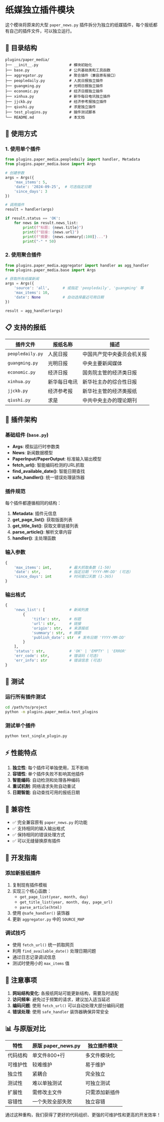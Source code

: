 # 纸媒独立插件模块

这个模块将原来的大型 `paper_news.py` 插件拆分为独立的纸媒插件，每个报纸都有自己的插件文件，可以独立运行。

## 📁 目录结构

```
plugins/paper_media/
├── __init__.py              # 模块初始化
├── base.py                  # 公共基础类和工具函数
├── aggregator.py            # 聚合插件（兼容原有接口）
├── peopledaily.py           # 人民日报独立插件
├── guangming.py             # 光明日报独立插件  
├── economic.py              # 经济日报独立插件
├── xinhua.py                # 新华每日电讯独立插件
├── jjckb.py                 # 经济参考报独立插件
├── qiushi.py                # 求是独立插件
├── test_plugins.py          # 插件测试脚本
└── README.md                # 本文档
```

## 🚀 使用方式

### 1. 使用单个插件

```python
from plugins.paper_media.peopledaily import handler, Metadata
from plugins.paper_media.base import Args

# 创建参数
args = Args({
    'max_items': 5,
    'date': '2024-09-25',  # 可选指定日期
    'since_days': 3
})

# 调用插件
result = handler(args)

if result.status == 'OK':
    for news in result.news_list:
        print(f"标题: {news.title}")
        print(f"链接: {news.url}")
        print(f"摘要: {news.summary[:100]}...")
        print("-" * 50)
```

### 2. 使用聚合插件

```python
from plugins.paper_media.aggregator import handler as agg_handler
from plugins.paper_media.base import Args

# 获取所有纸媒新闻
args = Args({
    'source': 'all',      # 或指定 'peopledaily', 'guangming' 等
    'max_items': 10,
    'date': None          # 自动选择最近可用日期
})

result = agg_handler(args)
```

## 📋 支持的报纸

| 插件文件 | 报纸名称 | 描述 |
|---------|---------|------|
| `peopledaily.py` | 人民日报 | 中国共产党中央委员会机关报 |
| `guangming.py` | 光明日报 | 中央主要新闻媒体 |
| `economic.py` | 经济日报 | 国务院主管的经济类日报 |
| `xinhua.py` | 新华每日电讯 | 新华社主办的综合性日报 |
| `jjckb.py` | 经济参考报 | 新华社主管的经济类报纸 |
| `qiushi.py` | 求是 | 中共中央主办的理论期刊 |

## 🔧 插件架构

### 基础组件 (`base.py`)

- **Args**: 模拟运行时参数类
- **News**: 新闻数据模型
- **PaperInput/PaperOutput**: 标准输入输出模型
- **fetch_url()**: 智能编码检测的URL抓取
- **find_available_date()**: 智能日期查找
- **safe_handler()**: 统一错误处理装饰器

### 插件规范

每个插件都遵循相同的结构：

1. **Metadata**: 插件元信息
2. **get_page_list()**: 获取版面列表
3. **get_title_list()**: 获取文章链接列表
4. **parse_article()**: 解析文章内容
5. **handler()**: 主处理函数

### 输入参数

```python
{
    'max_items': int,        # 最大抓取条数 (1-50)
    'date': str,             # 指定日期 'YYYY-MM-DD' (可选)
    'since_days': int        # 时间窗口天数 (1-365)
}
```

### 输出格式

```python
{
    'news_list': [           # 新闻列表
        {
            'title': str,    # 标题
            'url': str,      # 链接
            'origin': str,   # 来源报纸
            'summary': str,  # 摘要
            'publish_date': str  # 发布日期 'YYYY-MM-DD'
        }
    ],
    'status': str,           # 'OK' | 'EMPTY' | 'ERROR'
    'err_code': str,         # 错误码 (可选)
    'err_info': str          # 错误信息 (可选)
}
```

## 🧪 测试

### 运行所有插件测试

```bash
cd /path/to/project
python -m plugins.paper_media.test_plugins
```

### 测试单个插件

```python
python test_single_plugin.py
```

## ⚡ 性能特点

1. **独立性**: 每个插件可单独使用，互不影响
2. **容错性**: 单个插件失败不影响其他插件
3. **智能编码**: 自动检测和处理各种编码
4. **重试机制**: 网络请求失败自动重试
5. **日期智能**: 自动查找可用的报纸日期

## 🔄 兼容性

- ✅ 完全兼容原有 `paper_news.py` 的功能
- ✅ 支持相同的输入输出格式
- ✅ 保持相同的错误处理方式
- ✅ 可以无缝替换原有插件

## 📝 开发指南

### 添加新报纸插件

1. 复制现有插件模板
2. 实现三个核心函数：
   - `get_page_list(year, month, day)`
   - `get_title_list(year, month, day, page_url)`
   - `parse_article(html)`
3. 使用 `@safe_handler()` 装饰器
4. 更新 `aggregator.py` 中的 `SOURCE_MAP`

### 调试技巧

- 使用 `fetch_url()` 统一抓取网页
- 利用 `find_available_date()` 处理日期问题
- 通过日志记录调试信息
- 测试时使用小的 `max_items` 值

## 🚨 注意事项

1. **网站结构变化**: 各报纸网站可能更新结构，需要及时适配
2. **访问频率**: 避免过于频繁的请求，建议加入适当延迟
3. **编码问题**: 使用 `fetch_url()` 可以自动处理大部分编码问题
4. **错误处理**: 使用 `safe_handler` 装饰器确保异常安全

## 📊 与原版对比

| 特性 | 原版 paper_news.py | 独立插件模块 |
|------|-------------------|-------------|
| 代码结构 | 单文件800+行 | 多文件模块化 |
| 可维护性 | 较难维护 | 易于维护 |
| 独立性 | 紧耦合 | 完全独立 |
| 测试性 | 难以单独测试 | 可独立测试 |
| 扩展性 | 需修改主文件 | 只需添加新插件 |
| 容错性 | 一个失败全部失败 | 独立容错 |

通过这种重构，我们获得了更好的代码组织、更强的可维护性和更高的开发效率！